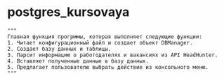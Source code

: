 # postgres_kursovaya

    """
    Главная функция прогрммы, которая выполняет следующие функции:
    1. Читает конфигурационный файл и создает объект DBManager.
    2. Создает базу данных и таблицы.
    3. Парсит информацию о работодателях и вакансиях из API HeadHunter.
    4. Вставляет полученные данные в базу данных.
    5. Предлагает пользователю выбрать действие из консольного меню.
    """
